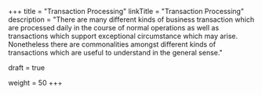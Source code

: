 +++
title = "Transaction Processing"
linkTitle = "Transaction Processing"
description = "There are many different kinds of business transaction which are processed daily in the course of normal operations as well as transactions which support exceptional circumstance which may arise.  Nonetheless there are commonalities amongst different kinds of transactions which are useful to understand in the general sense."

draft = true

weight = 50
+++

